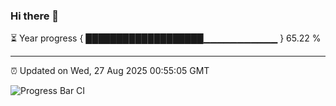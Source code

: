 ### Hi there 👋

⏳ Year progress { ███████████████████▁▁▁▁▁▁▁▁▁▁▁ } 65.22 %

---

⏰ Updated on Wed, 27 Aug 2025 00:55:05 GMT

![Progress Bar CI](https://github.com/Shyam-Makwana/GitHub-Actions-Demo/workflows/Progress%20Bar%20CI/badge.svg)

